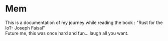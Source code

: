 # Mem

This is a documentation of my journey while reading the book : "Rust for the IoT- Joseph Faisal"  
Future me, this was once hard and fun... laugh all you want.
